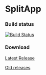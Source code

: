 # SplitApp

### Build status
[![Build Status](https://travis-ci.org/Xero-Hige/SplitApp.svg?branch=master)](https://travis-ci.org/Xero-Hige/SplitApp)

### Download

[Latest Release](https://github.com/Xero-Hige/SplitApp/releases/download/v0.0.0alpha/SplitApp0.0alpha.apk)

[Old releases](https://github.com/Xero-Hige/SplitApp/releases)
